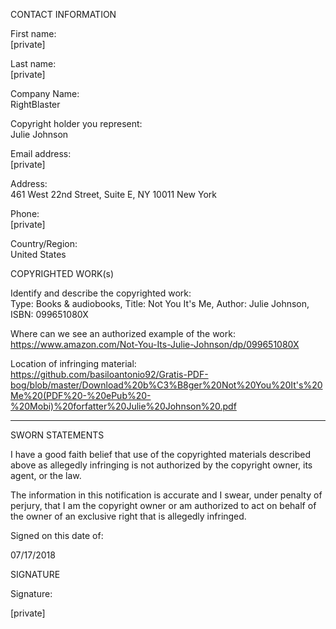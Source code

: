 CONTACT INFORMATION

First name:  
[private]  

Last name:  
[private]  

Company Name:  
RightBlaster

Copyright holder you represent:  
Julie Johnson

Email address:  
[private]  

Address:  
461 West 22nd Street, Suite E, NY 10011 New York

Phone:  
[private]  

Country/Region:  
United States

COPYRIGHTED WORK(s)  

Identify and describe the copyrighted work:  
Type: Books & audiobooks, Title: Not You It's Me, Author: Julie Johnson, ISBN: 099651080X

Where can we see an authorized example of the work:  
https://www.amazon.com/Not-You-Its-Julie-Johnson/dp/099651080X

Location of infringing material:  
https://github.com/basiloantonio92/Gratis-PDF-bog/blob/master/Download%20b%C3%B8ger%20Not%20You%20It's%20Me%20(PDF%20-%20ePub%20-%20Mobi)%20forfatter%20Julie%20Johnson%20.pdf

----------------

SWORN STATEMENTS

I have a good faith belief that use of the copyrighted materials described above as allegedly infringing is not authorized by the copyright owner, its agent, or the law.

The information in this notification is accurate and I swear, under penalty of perjury, that I am the copyright owner or am authorized to act on behalf of the owner of an exclusive right that is allegedly infringed.

Signed on this date of:

07/17/2018

SIGNATURE

Signature:  

[private]
